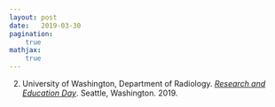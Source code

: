 ```yaml
---
layout: post
date:   2019-03-30
pagination:
    true
mathjax:
    true
---
```


2. University of Washington, Department of Radiology.  [*Research and Education Day*](https://rad.washington.edu/research-day-2019/). Seattle, Washington. 2019.